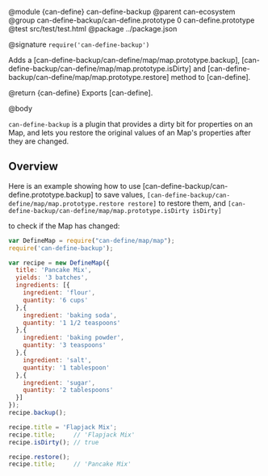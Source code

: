 @module {can-define} can-define-backup
@parent can-ecosystem
@group can-define-backup/can-define.prototype 0 can-define.prototype
@test src/test/test.html
@package ../package.json

@signature `require('can-define-backup')`

Adds a [can-define-backup/can-define/map/map.prototype.backup],
[can-define-backup/can-define/map/map.prototype.isDirty] and
[can-define-backup/can-define/map/map.prototype.restore] method to [can-define].

@return {can-define} Exports [can-define].

@body

`can-define-backup` is a plugin that provides a dirty bit for properties on an Map,
and lets you restore the original values of an Map's properties after they are changed.

## Overview

Here is an example showing how to use [can-define-backup/can-define.prototype.backup] to save values,
`[can-define-backup/can-define/map/map.prototype.restore restore]` to restore them, and `[can-define-backup/can-define/map/map.prototype.isDirty isDirty]`

to check if the Map has changed:

```js
var DefineMap = require("can-define/map/map");
require('can-define-backup');

var recipe = new DefineMap({
  title: 'Pancake Mix',
  yields: '3 batches',
  ingredients: [{
    ingredient: 'flour',
    quantity: '6 cups'
  },{
    ingredient: 'baking soda',
    quantity: '1 1/2 teaspoons'
  },{
    ingredient: 'baking powder',
    quantity: '3 teaspoons'
  },{
    ingredient: 'salt',
    quantity: '1 tablespoon'
  },{
    ingredient: 'sugar',
    quantity: '2 tablespoons'
  }]
});
recipe.backup();

recipe.title = 'Flapjack Mix';
recipe.title;     // 'Flapjack Mix'
recipe.isDirty(); // true

recipe.restore();
recipe.title;     // 'Pancake Mix'
```
